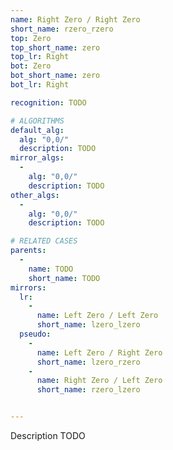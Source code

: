 ```yaml
---
name: Right Zero / Right Zero
short_name: rzero_rzero
top: Zero
top_short_name: zero
top_lr: Right
bot: Zero
bot_short_name: zero
bot_lr: Right

recognition: TODO

# ALGORITHMS
default_alg:
  alg: "0,0/"
  description: TODO
mirror_algs:
  -
    alg: "0,0/"
    description: TODO
other_algs:
  -
    alg: "0,0/"
    description: TODO

# RELATED CASES
parents:
  -
    name: TODO
    short_name: TODO
mirrors:
  lr:
    -
      name: Left Zero / Left Zero
      short_name: lzero_lzero
  pseudo:
    -
      name: Left Zero / Right Zero
      short_name: lzero_rzero
    -
      name: Right Zero / Left Zero
      short_name: rzero_lzero


---
```


Description TODO

